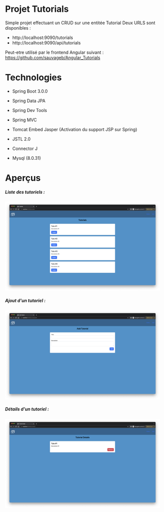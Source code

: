 # Projet Tutorials

Simple projet effectuant un CRUD sur une entitée Tutorial
Deux URLS sont disponibles :
- http://localhost:9090/tutorials
- http://localhost:9090/api/tutorials

Peut-etre utilisé par le frontend Angular suivant : https://github.com/sauvageb/Angular_Tutorials

# Technologies

- Spring Boot 3.0.0
- Spring Data JPA
- Spring Dev Tools


- Spring MVC
- Tomcat Embed Jasper (Activation du support JSP sur Spring)
- JSTL 2.0


- Connector J
- Mysql (8.0.31)

# Aperçus

##### Liste des tutoriels :
![ Liste des tutoriels ](apercu_1.png)

##### Ajout d'un tutoriel :
![ Ajout d'un produit ](apercu_2.png)

##### Détails d'un tutoriel :
![ Détails d'un tutoriel ](apercu_3.png)

